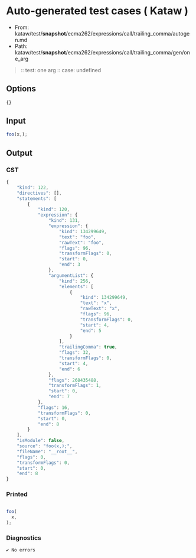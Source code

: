 # Auto-generated test cases ( Kataw )
- From: kataw/test/__snapshot__/ecma262/expressions/call/trailing_comma/autogen.md
- Path: kataw/test/__snapshot__/ecma262/expressions/call/trailing_comma/gen/one_arg
> :: test: one arg
> :: case: undefined
## Options

`````js
{}
`````
## Input

`````js
foo(x,);
`````
## Output

### CST

```javascript
{
    "kind": 122,
    "directives": [],
    "statements": [
        {
            "kind": 120,
            "expression": {
                "kind": 131,
                "expression": {
                    "kind": 134299649,
                    "text": "foo",
                    "rawText": "foo",
                    "flags": 96,
                    "transformFlags": 0,
                    "start": 0,
                    "end": 3
                },
                "argumentList": {
                    "kind": 256,
                    "elements": [
                        {
                            "kind": 134299649,
                            "text": "x",
                            "rawText": "x",
                            "flags": 96,
                            "transformFlags": 0,
                            "start": 4,
                            "end": 5
                        }
                    ],
                    "trailingComma": true,
                    "flags": 32,
                    "transformFlags": 0,
                    "start": 4,
                    "end": 6
                },
                "flags": 268435488,
                "transformFlags": 1,
                "start": 0,
                "end": 7
            },
            "flags": 16,
            "transformFlags": 0,
            "start": 0,
            "end": 8
        }
    ],
    "isModule": false,
    "source": "foo(x,);",
    "fileName": "__root__",
    "flags": 0,
    "transformFlags": 0,
    "start": 0,
    "end": 8
}
```

### Printed

```javascript

foo(
  x,
);
```

### Diagnostics

```javascript
✔ No errors
```

